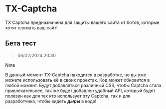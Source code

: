 # TX-Captcha
TX Captcha предназначена для защиты вашего сайта от ботов, которые хотят сломать ваш сайт! 

## Бета тест
> 06/02/2024 20:30

> [!NOTE]
> В данный момент TX-Captcha находится в разработке, но вы уже можете использовать её в своих проектах.
Код может обновится в любой момент.
Будут добавляться различный CSS, чтобы Captcha стала привлекательнее, так же будет добавлен удобный API, который будет полезен как для тех кто использует эту Captcha, так и для разработчика, чтобы видеть ***дыры*** в коде!
